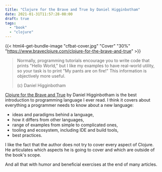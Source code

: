 ```yaml
---
title: "Clojure for the Brave and True by Daniel Higginbotham"
date: 2021-01-31T11:57:28-08:00
draft: true
tags:
  - "book"
  - "clojure"
---
```

<center>

</center>

{{< html4-get-bundle-image "cfbat-cover.jpg" "Cover" "30%" "https://www.braveclojure.com/clojure-for-the-brave-and-true" >}}

> Normally, programming tutorials encourage you to write code that prints "Hello World," but I like my examples to have real-world utility, so your task is to print "My pants are on fire!" This information is objectively more useful.
>
> (c) Daniel Higginbotham

[Clojure for the Brave and True](https://www.braveclojure.com/clojure-for-the-brave-and-true/) by Daniel Higginbotham is the best introduction to programming language I ever read. I think it covers about everything a programmer needs to know about a new language:
- ideas and paradigms behind a language,
- how it differs from other languages,
- range of examples from simple to complicated ones,
- tooling and ecosystem, including IDE and build tools,
- best practices.

I like the fact that the author does not try to cover every aspect of Clojure. He articulates which aspects he is going to cover and which are outside of the book's scope.

And all that with humor and beneficial exercises at the end of many articles.

